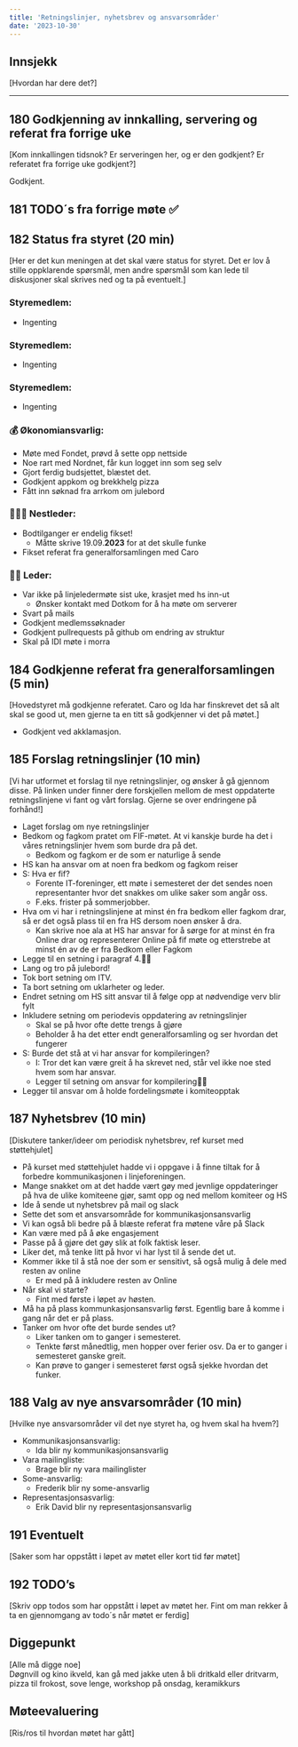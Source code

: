 ```yaml
---
title: 'Retningslinjer, nyhetsbrev og ansvarsområder'
date: '2023-10-30'
---
```


## Innsjekk  

[Hvordan har dere det?]  

---

## 180 Godkjenning av innkalling, servering og referat fra forrige uke  

[Kom innkallingen tidsnok? Er serveringen her, og er den godkjent? Er referatet fra forrige uke godkjent?]

Godkjent.  

## 181 TODO´s fra forrige møte **✅**  



## 182 Status fra styret (20 min)  

[Her er det kun meningen at det skal være status for styret. Det er lov å stille oppklarende spørsmål, men andre spørsmål som kan lede til diskusjoner skal skrives ned og ta på eventuelt.]  


### **Styremedlem**:  
- Ingenting  

### **Styremedlem**:  
- Ingenting  

### **Styremedlem**:  
- Ingenting  

### **💰** Økonomiansvarlig:  
- Møte med Fondet, prøvd å sette opp nettside  
- Noe rart med Nordnet, får kun logget inn som seg selv  
- Gjort ferdig budsjettet, blæstet det.  
- Godkjent appkom og brekkhelg pizza  
- Fått inn søknad fra arrkom om julebord  

### 👩🏻‍🦰 Nestleder:  

- Bodtilganger er endelig fikset!  
    - Måtte skrive 19.09.**2023** for at det skulle funke  
- Fikset referat fra generalforsamlingen med Caro  

### 👩🏾 Leder:  

- Var ikke på linjeledermøte sist uke, krasjet med hs inn-ut  
    - Ønsker kontakt med Dotkom for å ha møte om serverer  
- Svart på mails  
- Godkjent medlemssøknader  
- Godkjent pullrequests på github om endring av struktur  
- Skal på IDI møte i morra  

## 184 Godkjenne referat fra generalforsamlingen (5 min)  
[Hovedstyret må godkjenne referatet. Caro og Ida har finskrevet det så alt skal se good ut, men gjerne ta en titt så godkjenner vi det på møtet.]  
- Godkjent ved akklamasjon.  

## 185 Forslag retningslinjer (10 min)  

[Vi har utformet et forslag til nye retningslinjer, og ønsker å gå gjennom disse. På linken under finner dere forskjellen mellom de mest oppdaterte retningslinjene vi fant og vårt forslag. Gjerne se over endringene på forhånd!]  

- Laget forslag om nye retningslinjer  
- Bedkom og fagkom pratet om FIF-møtet. At vi kanskje burde ha det i våres retningslinjer hvem som burde dra på det.   
    - Bedkom og fagkom er de som er naturlige å sende  
- HS kan ha ansvar om at noen fra bedkom og fagkom reiser  
- S: Hva er fif?  
    - Forente IT-foreninger, ett møte i semesteret der det sendes noen representanter hvor det snakkes om ulike saker som angår oss.  
    - F.eks. frister på sommerjobber.  
- Hva om vi har i retningslinjene at minst én fra bedkom eller fagkom drar, så er det også plass til en fra HS dersom noen ønsker å dra.  
    - Kan skrive noe ala at HS har ansvar for å sørge for at minst én fra Online drar og representerer Online på fif møte og etterstrebe at minst én av de er fra Bedkom eller Fagkom  
- Legge til en setning i paragraf 4.🧑‍⚖️   
- Lang og tro på julebord!  
- Tok bort setning om ITV.  
- Ta bort setning om uklarheter og leder.  
- Endret setning om HS sitt ansvar til å følge opp at nødvendige verv blir fylt  
- Inkludere setning om periodevis oppdatering av retningslinjer  
    - Skal se på hvor ofte dette trengs å gjøre   
    - Beholder å ha det etter endt generalforsamling og ser hvordan det fungerer  
- S: Burde det stå at vi har ansvar for kompileringen?  
    - I: Tror det kan være greit å ha skrevet ned, står vel ikke noe sted hvem som har ansvar.  
    - Legger til setning om ansvar for kompilering🧑‍⚖️  
- Legger til ansvar om å holde fordelingsmøte i komiteopptak  

## 187 Nyhetsbrev (10 min)  

[Diskutere tanker/ideer om periodisk nyhetsbrev, ref kurset med støttehjulet]  


- På kurset med støttehjulet hadde vi i oppgave i å finne tiltak for å forbedre kommunikasjonen i linjeforeningen.  
- Mange snakket om at det hadde vært gøy med jevnlige oppdateringer på hva de ulike komiteene gjør, samt opp og ned mellom komiteer og HS  
- Ide å sende ut nyhetsbrev på mail og slack  
- Sette det som et ansvarsområde for kommunikasjonsansvarlig  
- Vi kan også bli bedre på å blæste referat fra møtene våre på Slack  
- Kan være med på å øke engasjement  
- Passe på å gjøre det gøy slik at folk faktisk leser.  
- Liker det, må tenke litt på hvor vi har lyst til å sende det ut.   
- Kommer ikke til å stå noe der som er sensitivt, så også mulig å dele med resten av online  
    - Er med på å inkludere resten av Online  
- Når skal vi starte?  
    - Fint med første i løpet av høsten.  
- Må ha på plass kommunkasjonsansvarlig først. Egentlig bare å komme i gang når det er på plass.  
- Tanker om hvor ofte det burde sendes ut?  
    - Liker tanken om to ganger i semesteret.  
    - Tenkte først månedtlig, men hopper over ferier osv. Da er to ganger i semesteret ganske greit.  
    - Kan prøve to ganger i semesteret først også sjekke hvordan det funker.  

## 188 Valg av nye ansvarsområder (10 min)  

[Hvilke nye ansvarsområder vil det nye styret ha, og hvem skal ha hvem?]  
- Kommunikasjonsansvarlig:  
    - Ida blir ny kommunikasjonsansvarlig  
- Vara mailingliste:  
    - Brage blir ny vara mailinglister  
- Some-ansvarlig:  
    - Frederik blir ny some-ansvarlig  
- Representasjonsasvarlig:  
    - Erik David blir ny representasjonsansvarlig  


## 191 Eventuelt

[Saker som har oppstått i løpet av møtet eller kort tid før møtet]  



## 192 TODO’s  

[Skriv opp todos som har oppstått i løpet av møtet her. Fint om man rekker å ta en gjennomgang av todo´s når møtet er ferdig]

## Diggepunkt  

[Alle må digge noe]  
Døgnvill og kino ikveld, kan gå med jakke uten å bli dritkald eller dritvarm, pizza til frokost, sove lenge, workshop på onsdag, keramikkurs  

## Møteevaluering  

[Ris/ros til hvordan møtet har gått]
